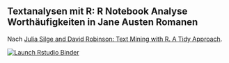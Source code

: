 ## Textanalysen mit R: R Notebook Analyse Worthäufigkeiten in Jane Austen Romanen

Nach [Julia Silge and David Robinson: Text Mining with R. A Tidy Approach](https://www.tidytextmining.com/tfidf.html).

<!-- badges: start -->
[![Launch Rstudio Binder](http://mybinder.org/badge_logo.svg)](https://mybinder.org/v2/gh/njahn82/ibi_tools/master?urlpath=rstudio)
<!-- badges: end -->

